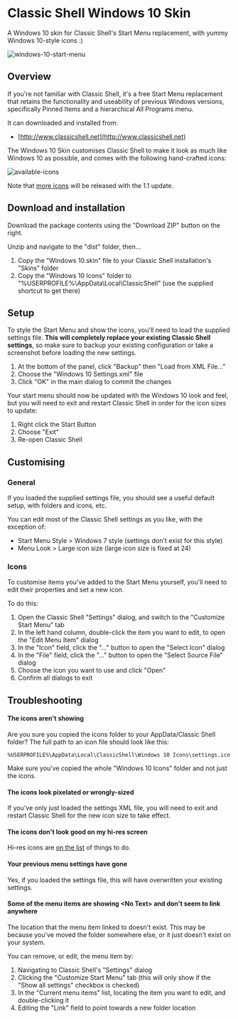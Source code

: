 # Classic Shell Windows 10 Skin

A Windows 10 skin for Classic Shell's Start Menu replacement, with yummy Windows 10-style icons :)

![windows-10-start-menu](https://cloud.githubusercontent.com/assets/132681/10264496/00daba96-6a05-11e5-8dbd-44b4cd83e374.png)

## Overview

If you're not familiar with Classic Shell, it's a free Start Menu replacement that retains the functionality and useability of previous Windows versions, specifically Pinned Items and a hierarchical All Programs menu. 

It can downloaded and installed from:

- [http://www.classicshell.net](http://www.classicshell.net)

The Windows 10 Skin customises Classic Shell to make it look as much like Windows 10 as possible, and comes with the following hand-crafted icons:

![available-icons](https://cloud.githubusercontent.com/assets/132681/10267781/2165bcb6-6a9b-11e5-9200-c84e1e431a34.png)

Note that [more icons](https://github.com/davestewart/classic-shell-win10/issues/2) will be released with the 1.1 update. 


## Download and installation

Download the package contents using the "Download ZIP" button on the right.

Unzip and navigate to the "dist" folder, then...

1. Copy the "Windows 10.skin" file to your Classic Shell installation's "Skins" folder
2. Copy the "Windows 10 Icons" folder to "%USERPROFILE%\AppData\Local\ClassicShell\" (use the supplied shortcut to get there)

## Setup

To style the Start Menu and show the icons, you'll need to load the supplied settings file. **This will completely replace your existing Classic Shell settings**, so make sure to backup your existing configuration or take a screenshot before loading the new settings.

1. At the bottom of the panel, click "Backup" then "Load from XML File..."
2. Choose the "Windows 10 Settings.xml" file
3. Click "OK" in the main dialog to commit the changes

Your start menu should now be updated with the Windows 10 look and feel, but you will need to exit and restart Classic Shell in order for the icon sizes to update:

1. Right click the Start Button
2. Choose "Exit"
3. Re-open Classic Shell


## Customising

### General

If you loaded the supplied settings file, you should see a useful default setup, with folders and icons, etc.

You can edit most of the Classic Shell settings as you like, with the exception of:

- Start Menu Style > Windows 7 style (settings don't exist for this style)
- Menu Look > Large icon size (large icon size is fixed at 24)

### Icons

To customise items you've added to the Start Menu yourself, you'll need to edit their properties and set a new icon.

To do this:

1. Open the Classic Shell "Settings" dialog, and switch to the "Customize Start Menu" tab
2. In the left hand column, double-click the item you want to edit, to open the "Edit Menu Item" dialog
3. In the "Icon" field, click the "..." button to open the "Select Icon" dialog
4. In the "File" field, click the "..." button to open the "Select Source File" dialog
5. Choose the icon you want to use and click "Open"
6. Confirm all dialogs to exit


## Troubleshooting

#### The icons aren't showing

Are you sure you copied the icons folder to your AppData/Classic Shell folder? The full path to an icon file should look like this:

	%USERPROFILE%\AppData\Local\ClassicShell\Windows 10 Icons\settings.ico

Make sure you've copied the whole "Windows 10 Icons" folder and not just the icons.

#### The icons look pixelated or wrongly-sized

If you've only just loaded the settings XML file, you will need to exit and restart Classic Shell for the new icon size to take effect.

#### The icons don't look good on my hi-res screen

Hi-res icons are [on the list](https://github.com/davestewart/classic-shell-win10/issues/3) of things to do.

#### Your previous menu settings have gone

Yes, if you loaded the settings file, this will have overwritten your existing settings. 

#### Some of the menu items are showing &lt;No Text&gt; and don't seem to link anywhere

The location that the menu item linked to doesn't exist. This may be because you've moved the folder somewhere else, or it just doesn't exist on your system.

You can remove, or edit, the menu item by:
 
1. Navigating to Classic Shell's "Settings" dialog
2. Clicking the "Customize Start Menu" tab (this will only show if the "Show all settings" checkbox is checked)
3. In the "Current menu items" list, locating the item you want to edit, and double-clicking it
4. Editing the "Link" field to point towards a new folder location
